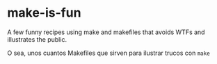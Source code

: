 # make-is-fun

A few funny recipes using make and makefiles that avoids WTFs and
illustrates the public.

O sea, unos cuantos Makefiles que sirven para ilustrar trucos con `make`
